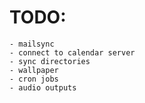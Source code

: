 
# TODO:
	- mailsync
	- connect to calendar server
	- sync directories
	- wallpaper
	- cron jobs
	- audio outputs

